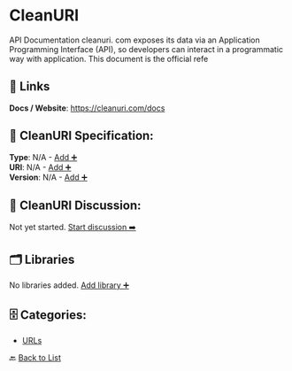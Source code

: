 # CleanURI

API Documentation cleanuri. com exposes its data via an Application Programming Interface (API), so developers can interact in a programmatic way with application.  This document is the official refe

##  🔗 Links
**Docs / Website**: https://cleanuri.com/docs

## 🧬 CleanURI Specification:
**Type**: N/A - [Add ➕](https://github.com/apis-list/apis-list/edit/main/apis.yaml#3350)  
**URI**: N/A - [Add ➕](https://github.com/apis-list/apis-list/edit/main/apis.yaml#3350)  
**Version**: N/A - [Add ➕](https://github.com/apis-list/apis-list/edit/main/apis.yaml#3350)

## 💬 CleanURI Discussion:
Not yet started. [Start discussion ➡️](https://github.com/apis-list/apis-list/discussions/new)

## 🗂️ Libraries

No libraries added. [Add library ➕](https://github.com/apis-list/apis-list/edit/main/apis.yaml#3350)    


## 🗄️ Categories:
- [URLs](https://github.com/apis-list/apis-list#urls-)

🔙  [Back to List](https://github.com/apis-list/apis-list)
